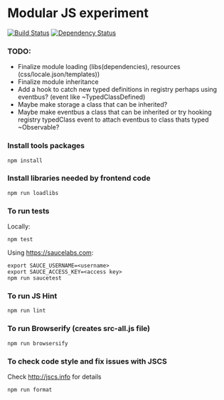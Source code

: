 # Modular JS experiment 

[![Build Status](https://travis-ci.org/ZakarFin/modularjs.svg?branch=master)](https://travis-ci.org/ZakarFin/modularjs) 
[![Dependency Status](https://gemnasium.com/ZakarFin/modularjs.svg)](https://gemnasium.com/ZakarFin/modularjs)

### TODO:

* Finalize module loading (libs(dependencies), resources (css/locale.json/templates))
* Finalize module inheritance
* Add a hook to catch new typed definitions in registry perhaps using eventbus? (event like ~TypedClassDefined)
* Maybe make storage a class that can be inherited?
* Maybe make eventbus a class that can be inherited or try hooking registry typedClass event to attach eventbus to class thats typed ~Observable?

### Install tools packages

	npm install

### Install libraries needed by frontend code

    npm run loadlibs

### To run tests

Locally:

	npm test

Using https://saucelabs.com:

    export SAUCE_USERNAME=<username>
    export SAUCE_ACCESS_KEY=<access key>
    npm run saucetest

### To run JS Hint

	npm run lint

### To run Browserify (creates src-all.js file)

	npm run browsersify

### To check code style and fix issues with JSCS

Check http://jscs.info for details

    npm run format
